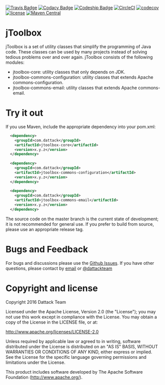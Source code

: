 [![Travis Badge](https://secure.travis-ci.org/dattack/jtoolbox.svg?branch=master)](https://travis-ci.org/dattack/jtoolbox/builds)
[![Codacy Badge](https://api.codacy.com/project/badge/Grade/ebbfe656384f4f1993ec46fffd1d8aa3)](https://www.codacy.com/app/dattack/jtoolbox)
[![Codeship Badge](https://codeship.com/projects/f73609f0-6fe2-0134-dcfd-3acc74581569/status?branch=master)](https://app.codeship.com/projects/178133)
[![CircleCI](https://circleci.com/gh/dattack/jtoolbox.svg?style=svg)](https://circleci.com/gh/dattack/jtoolbox)
[![codecov](https://codecov.io/gh/dattack/jtoolbox/branch/master/graph/badge.svg)](https://codecov.io/gh/dattack/jtoolbox)
[![license](https://img.shields.io/:license-Apache-blue.svg?style=plastic-square)](LICENSE.md)
[![Maven Central](https://maven-badges.herokuapp.com/maven-central/com.dattack/jtoolbox/badge.svg)](https://maven-badges.herokuapp.com/maven-central/com.dattack/jtoolbox)

jToolbox
=======

jToolbox is a set of utility classes that simplify the programming of Java code. These
classes can be used by many projects instead of solving tedious problems over and over
again. jToolbox consists of the following modules:

- jtoolbox-core: utility classes that only depends on JDK.
- jtoolbox-commons-configuration: utility classes that extends Apache commons-configuration.
- jtoolbox-commons-email: utility classes that extends Apache commons-email.

Try it out
=========

If you use Maven, include the appropriate dependency into your pom.xml:

```xml
  <dependency>
    <groupId>com.dattack</groupId>
    <artifactId>jtoolbox-core</artifactId>
    <version>x.y.z</version>
  </dependency>
  
  <dependency>
    <groupId>com.dattack</groupId>
    <artifactId>jtoolbox-commons-configuration</artifactId>
    <version>x.y.z</version>
  </dependency>
  
  <dependency>
    <groupId>com.dattack</groupId>
    <artifactId>jtoolbox-commons-email</artifactId>
    <version>x.y.z</version>
  </dependency>
```

The source code on the master branch is the current state of development; it is not
recommended for general use. If you prefer to build from source, please use an appropriate
release tag.

Bugs and Feedback
=========
For bugs and discussions please use the [Github Issues](https://github.com/dattack/jtoolbox/issues).
If you have other questions, please contact by [email](mailto:dev@dattack.com) or
[@dattackteam](https://twitter.com/dattackteam) 


Copyright and license
=========
Copyright 2016 Dattack Team

Licensed under the Apache License, Version 2.0 (the "License"); you may not use this work
except in compliance with the License. You may obtain a copy of the License in the LICENSE
file, or at:

http://www.apache.org/licenses/LICENSE-2.0

Unless required by applicable law or agreed to in writing, software distributed under the
License is distributed on an "AS IS" BASIS, WITHOUT WARRANTIES OR CONDITIONS OF ANY KIND,
either express or implied. See the License for the specific language governing permissions
and limitations under the License.

This product includes software developed by The Apache Software Foundation (http://www.apache.org/).
